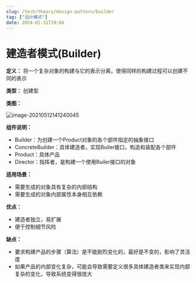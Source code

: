 ```yaml
---
slug: /tech/theory/design-pattern/builder
tag: ["设计模式"]
date: 2024-01-31T19:04
---
```

# 建造者模式(Builder)

**定义：** 将一个复杂对象的构建与它的表示分离，使得同样的构建过程可以创建不同的表示

**类型：** 创建型

**类图：**

![image-20210512141240045](https://picgo-starry.oss-cn-beijing.aliyuncs.com/img/DesignPattern/Builder.png)

**组件说明：** 

- Builder：为创建一个Product对象的各个部件指定的抽象接口
- ConcreteBuilder：具体建造者，实现Builer接口，构造和装配各个部件
- Product：具体产品
- Director：指挥者，是构建一个使用Builer接口的对象

**适用场景：**

- 需要生成的对象具有复杂的内部结构
- 需要生成的对象内部属性本身相互依赖

**优点：**

- 建造者独立，易扩展
- 便于控制细节风险

**缺点：**

- 要求构建产品的步骤（算法）是不能剧烈变化的，最好是不变的，影响了灵活度
- 如果产品的内部变化复杂，可能会导致需要定义很多具体建造者类来实现内部复杂的变化，导致系统变得很庞大